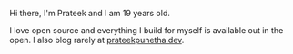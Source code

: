 Hi there, I'm Prateek and I am 19 years old.

I love open source and everything I build for myself is available out in the open. I also blog rarely at [prateekpunetha.dev](https://prateekpunetha.dev).
